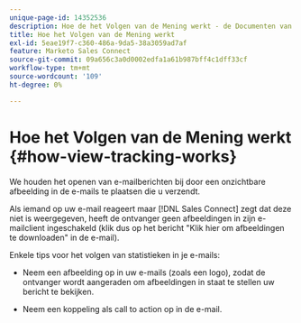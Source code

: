```yaml
---
unique-page-id: 14352536
description: Hoe de het Volgen van de Mening werkt - de Documenten van Marketo - de Documentatie van het Product
title: Hoe het Volgen van de Mening werkt
exl-id: 5eae19f7-c360-486a-9da5-38a3059ad7af
feature: Marketo Sales Connect
source-git-commit: 09a656c3a0d0002edfa1a61b987bff4c1dff33cf
workflow-type: tm+mt
source-wordcount: '109'
ht-degree: 0%

---
```


# Hoe het Volgen van de Mening werkt {#how-view-tracking-works}

We houden het openen van e-mailberichten bij door een onzichtbare afbeelding in de e-mails te plaatsen die u verzendt.

Als iemand op uw e-mail reageert maar [!DNL Sales Connect] zegt dat deze niet is weergegeven, heeft de ontvanger geen afbeeldingen in zijn e-mailclient ingeschakeld (klik dus op het bericht &quot;Klik hier om afbeeldingen te downloaden&quot; in de e-mail).

Enkele tips voor het volgen van statistieken in je e-mails:

* Neem een afbeelding op in uw e-mails (zoals een logo), zodat de ontvanger wordt aangeraden om afbeeldingen in staat te stellen uw bericht te bekijken.

* Neem een koppeling als call to action op in de e-mail.

